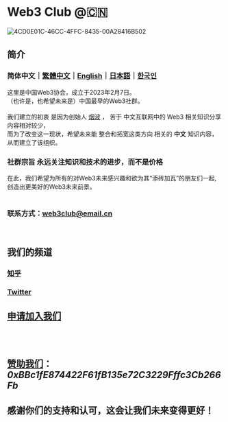# Web3 Club @🇨🇳 

![4CD0E01C-46CC-4FFC-8435-00A28416B502](https://user-images.githubusercontent.com/76860915/220155724-ac051c69-c54d-470d-b2b9-5e5855c1abdd.jpeg)


## 简介

### 简体中文｜[繁體中文](https://github.com/Web3-Club/Intro./blob/main/README_%20%E7%B9%81%E9%AB%94%E4%B8%AD%E6%96%87.md)｜[English](https://github.com/Web3-Club/Intro./blob/main/README_English.md)｜[日本語](https://github.com/Web3-Club/Intro./blob/main/README_%E6%97%A5%E6%9C%AC%E8%AA%9E.md)｜[한국인](https://github.com/Web3-Club/Intro./blob/main/README_%ED%95%9C%EA%B5%AD%EC%9D%B8.md)

这里是中国Web3协会，成立于2023年2月7日。<br>
（也许是，也希望未来是）中国最早的Web3社群。<br>
<br>
我们建立的初衷 是因为创始人 [烟波](https://github.com/yanboishere) ， 苦于 中文互联网中的 Web3 相关知识分享内容相对较少，<br>
而为了改变这一现状，希望未来能 整合和拓宽这类方向 相关的 **中文** 知识内容，从而建立了该组织。<br>
### 社群宗旨 永远关注知识和技术的进步，而不是价格
在此，我们希望为所有的对Web3未来感兴趣和欲为其“添砖加瓦”的朋友们一起,<br>
创造出更美好的Web3未来前景。
<br>
<br>
### 联系方式：web3club@email.cn<br>
<br>

## 我们的频道

### [知乎](https://www.zhihu.com/people/web3club)

### [Twitter](https://twitter.com/Web3ClubCN)





## [申请加入我们](https://github.com/Web3-Club/Intro./blob/main/Join%20club.md) 

<br>
<br>

## [赞助我们](https://github.com/Web3-Club/Sponsor)：***0xBBc1fE874422F61fB135e72C3229Fffc3Cb266Fb***

## 感谢你们的支持和认可，这会让我们未来变得更好！
